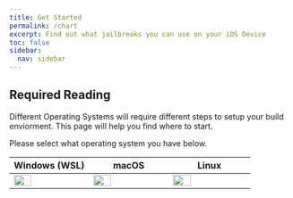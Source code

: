 ```yaml
---
title: Get Started
permalink: /chart
excerpt: Find out what jailbreaks you can use on your iOS Device
toc: false
sidebar:
  nav: sidebar
---
```


## Required Reading

Different Operating Systems will require different steps to setup your build enviorment. This page will help you find where to start.

Please select what operating system you have below.

<table class="version_table">
  <colgroup>
    <col span="1" style="width: 33%;">
    <col span="1" style="width: 33%;">
    <col span="1" style="width: 34%;">
  </colgroup>
  <thead>
    <tr>
      <th>Windows (WSL)</th>
      <th>macOS</th>
      <th>Linux</th>
    </tr>
  </thead>
  <tbody>
      <td><a href="device-selection-windows"><img src="/assets/images/iphone12pro.png" alt="" width="50%"></a></td>
      <td><a href="device-selection-macos"><img src="/assets/images/iPad8,9.png" alt="" width="50%"></a></td>
      <td><a href="device-selection-linux"><img src="/assets/images/iPod9,1.png" alt="" width="50%"></a></td>
  </tbody>
</table>

